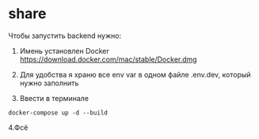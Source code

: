 # share

Чтобы запустить backend нужно:

1. Имень установлен Docker https://download.docker.com/mac/stable/Docker.dmg

2. Для удобства я храню все env var в одном файле .env.dev, который нужно заполнить

3. Ввести в терминале

```console
docker-compose up -d --build
```

4.Фсё
